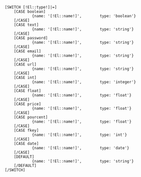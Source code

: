     [SWITCH [!El::type!]|=]
        [CASE boolean]
                {name: '[!El::name!]',        type: 'boolean'}
        [/CASE]
        [CASE text]
                {name: '[!El::name!]',        type: 'string'}
        [/CASE]
        [CASE password]
                {name: '[!El::name!]',        type: 'string'}
        [/CASE]
        [CASE email]
                {name: '[!El::name!]',        type: 'string'}
        [/CASE]
        [CASE url]
                {name: '[!El::name!]',        type: 'string'}
        [/CASE]
        [CASE int]
                {name: '[!El::name!]',        type: 'integer'}
        [/CASE]
        [CASE float]
                {name: '[!El::name!]',        type: 'float'}
        [/CASE]
        [CASE price]
                {name: '[!El::name!]',        type: 'float'}
        [/CASE]
        [CASE pourcent]
                {name: '[!El::name!]',        type: 'float'}
        [/CASE]
        [CASE fkey]
                {name: '[!El::name!]',        type: 'int'}
        [/CASE]
        [CASE date]
                {name: '[!El::name!]',        type: 'date'}
        [/CASE]
        [DEFAULT]
                {name: '[!El::name!]',        type: 'string'}
        [/DEFAULT]
    [/SWITCH]
